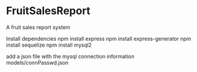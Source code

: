 # FruitSalesReport
A fruit sales report system 

Install dependencies
npm install express
npm install express-generator
npm install sequelize
npm install mysql2

add a json file with the mysql connection information
models/connPasswd.json
